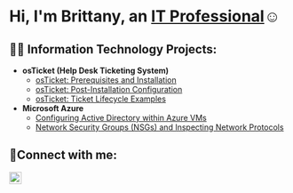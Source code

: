 <h1>Hi, I'm Brittany, an <a href="https://linkedin.com/in/brittanylingard">IT Professional</a>☺</h1>

<h2>👨‍💻 Information Technology Projects:</h2>

- <b>osTicket (Help Desk Ticketing System)</b>
  - [osTicket: Prerequisites and Installation](https://github.com/brittanylingard/osticket-prereqs)
  - [osTicket: Post-Installation Configuration](https://github.com/brittanylingard/post-install-config)
  - [osTicket: Ticket Lifecycle Examples](https://github.com/brittanylingard/ticket-lifecycle)
- <b>Microsoft Azure</b>
  - [Configuring Active Directory within Azure VMs](https://github.com/brittanylingard/configure-ad)
  - [Network Security Groups (NSGs) and Inspecting Network Protocols](https://github.com/brittanylingard/azure-network-protocols)

<h2>🤳Connect with me:</h2>

[<img align="left" alt="Josh | LinkedIn" width="22px" src="https://cdn.jsdelivr.net/npm/simple-icons@v3/icons/linkedin.svg" />][linkedin]




[linkedin]: https://linkedin.com/in/brittanylingard
